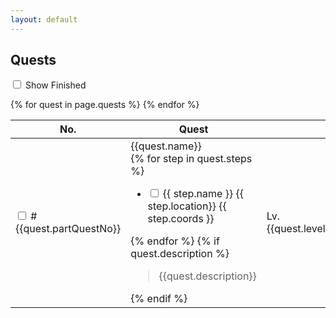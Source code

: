 ```yaml
---
layout: default
---
```



<div class="container">
  <nav class="level">
      <div class="level-left">
          <p class="level-item">
              <h1 class="title is-3 has-text-centered">Quests</h1>
          </p>
      </div>
      <div class="level-right">
          <p class="level-item">
              <div class="checkboxes">
                  <label class="checkbox">
                      <input type="checkbox" id="check-showFinished"/> 
                      Show Finished
                  </label>
              </div>
          </p>
      </div>
  </nav>
  <table class="table is-fullwidth">
      <thead>
          <tr>
              <th style="width: 5em">No.</th>
              <th>Quest</th>
              <th></th>
              <th>Location</th>
              <th>Duty</th>
              <th>Requires</th>
          </tr>
      </thead>
      <tbody>
        {% for quest in page.quests %}
        <tr class="quest-row" data-rowId="{{quest.rowId}}">
          <td>
            <input type="checkbox" class="checkbox" id="completed-{{entry.index}}"/>
            <span>#{{quest.partQuestNo}}</span>
          </td>
          <!-- quest -->
          <td onclick="toggleDetail({{quest.rowId}})">
            <span class="icon-text">
              <span class="icon"><i class="quest-{{quest.icon}}"></i></span>
              <span class="quest-name">{{quest.name}}</span>
            </span>
            <div id="quest-detail-{{quest.rowId}}" class="quest-detail is-hidden">
              {% for step in quest.steps %}
                <ul class="quest-steps">
                    <li>
                        <input type="checkbox" class="checkbox" id="completed-step-{{quest.rowId}}-{{forloop.index}}"/>
                        <span class="name">{{ step.name }}</span>
                        <span class="tag is-light">
                            {{ step.location}} {{ step.coords }}
                        </span>
                    </li>
                </ul>
              {% endfor %}
              {% if quest.description %}
              <blockquote>
                {{quest.description}}
              </blockquote>
              {% endif %}
            </div>
          </td>
          <!-- level -->
          <td onclick="toggleDetail({{quest.rowId}})">
              Lv.{{quest.level}}
          </td>
          <!-- issuer -->
          <td onclick="toggleDetail({{quest.rowId}})">
            <div class="npc">{{ quest.issuer.name }}
              <span class="tag is-light">
                  {{ quest.issuer.location}} {{ quest.issuer.coords }}
              </span>
            </div>
          </td>
          <td><!-- unlocks -->
              {% if quest.soloDuty %}
              <div>
                  <span class="icon-text">
                      <span class="icon"><i class="solo-duty"></i></span>
                      <span>Solo Duty Lv.{{ quest.soloDuty.levelSync }}</span>
                  </span>
              </div>
              {% endif %}
              {% for unlock in quest.unlocks %}
              <div>
                  <span class="icon-text">
                      <span class="icon"><i class="{{unlock.type}}"></i></span>
                      <span>{{unlock.name}} Lv.{{ unlock.levelSync }}</span>
                  </span>
              </div>
              {% endfor %}
          </td>
          <td><!-- requires -->
              {% for required in quest.requires %}
                  <div class="quest">
                      <span class="icon-text">
                          <span class="icon"><i class="quest-{{required.icon}}"></i></span>
                          <span>{{required.name}}</span> 
                      </span>
                  </div>
              {% endfor %}
          </td>
        </tr>
        {% endfor %}
      </tbody>
  </table>
</div>

<script>
function toggleDetail(rowId) {
  const details = document.getElementsByClassName('quest-detail')
  for (const detail of details) {
    detail.classList.add("is-hidden")
  }

  const detail = document.getElementById(`quest-detail-${rowId}`)
  detail.classList.remove("is-hidden")
}
</script>